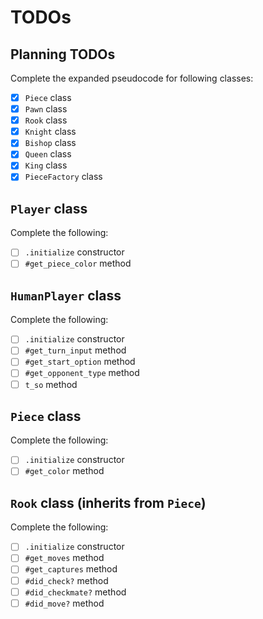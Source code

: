 # TODOs

## Planning TODOs

Complete the expanded pseudocode for following classes:

- [x] `Piece` class
- [x] `Pawn` class
- [x] `Rook` class
- [x] `Knight` class
- [x] `Bishop` class
- [x] `Queen` class
- [x] `King` class
- [x] `PieceFactory` class

## `Player` class

Complete the following:

- [ ] `.initialize` constructor
- [ ] `#get_piece_color` method

## `HumanPlayer` class

Complete the following:

- [ ] `.initialize` constructor
- [ ] `#get_turn_input` method
- [ ] `#get_start_option` method
- [ ] `#get_opponent_type` method
- [ ] `t_so` method

## `Piece` class

Complete the following:

- [ ] `.initialize` constructor
- [ ] `#get_color` method

## `Rook` class (inherits from `Piece`)

Complete the following:

- [ ] `.initialize` constructor
- [ ] `#get_moves` method
- [ ] `#get_captures` method
- [ ] `#did_check?` method
- [ ] `#did_checkmate?` method
- [ ] `#did_move?` method
